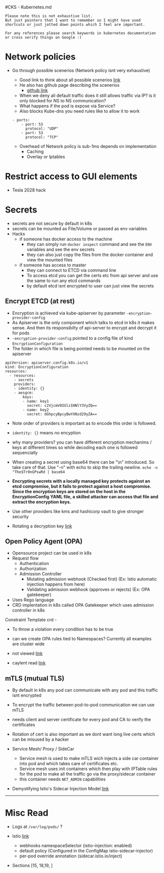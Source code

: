 #CKS - Kubernetes.md
~~~ 
Please note this is not exhaustive list.
But just pointers that I want to remember so I might have used shortcuts or just jotted down points which I feel are important.

For any references please search keywords in kubernetes documentation or cross verify things on Google :)
~~~


# Network policies
- Go through possible scenerios (Network policy isnt very exhaustive)
	- Good link to think about all possible scenerios [link](https://www.youtube.com/watch?v=3gGpMmYeEO8)
	- He also has github page describing the scenerios 
		- [github link](https://github.com/ahmetb/kubernetes-network-policy-recipes) 	
	- When we deny all default traffic does it still allows traffic via IP? is it only blocked for NS to NS communication?
	- What happens if the pod is expose via Service?
	- Also blocks Kube-dns you need rules like to allow it to work 
	
	~~~
	- ports:
		- port: 53
		  protocol: "UDP"
		- port: 53
		  protocol: "TCP"	  	
	~~~
	
	- Overhead of Network policy is sub-1ms depends on implementation
		- Caching
		- Overlay or Iptables

		
# Restrict access to GUI elements
- Tesla 2028 hack


# Secrets
- secrets are not secure by default in k8s
- secrets can be mounted as File/Volume or passed as env variables
- Hacks
	- if someone has docker access to the machine
		-  they can simply run `docker inspect` command and see the `ENV` variables and see the env secrets
		-  they can also just copy the files from the docker container and view the mounted files
	- if someone has access to master
		- they can connect to ETCD via command line
		- To access etcd you can get the certs etc from api server and use the same to run any etcd commands
		- by default etcd isnt encrypted to user can just view the secrets

## Encrypt ETCD (at rest)

- Encryption is achieved via kube-apiserver by parameter `-encryption-provider-config`
- As Apiserver is the only component which talks to etcd in k8s it makes sense. And then its responsibilty of api-server to encrypt and decrypt it for pods
- `-encryption-provider-config` pointed to a config file of kind `EncryptionConfiguration `
- The folder in which file is being pointed needs to be mounted on the apiserver 

~~~
apiVersion: apiserver.config.k8s.io/v1
kind: EncryptionConfiguration
resources:
  - resources:
    - secrets
    providers:
    - identity: {}
    - aesgcm:
        keys:
        - name: key1
          secret: c2VjcmV0IGlzIHNlY3VyZQ==
        - name: key2
          secret: dGhpcyBpcyBwYXNzd29yZA==
~~~

- Note order of providers is important as to encode this order is followed.
- `identity: {}` means no encyption
- why many providers? you can have different encryption mechanims / keys at different times so while decoding each one is followed sequencially
- When creating a secret using base64 there can be "\n" introduced. So take care of that. Use "-n" with echo to skip the trailing newline.
`echo -n "The$Tr0nGPswRd | base64`

- **Encrypting secrets with a locally managed key protects against an etcd compromise, but it fails to protect against a host compromise. Since the encryption keys are stored on the host in the EncryptionConfig YAML file, a skilled attacker can access that file and extract the encryption keys.**
- Use other providers like kms and hashicorp vault to give stronger security
- Rotating a decryption key [link](https://kubernetes.io/docs/tasks/administer-cluster/encrypt-data/#rotating-a-decryption-key)

## Open Policy Agent (OPA)
- Opensource project can be used in k8s
- Request flow
	- Authentication
	- Authorization
	- Admission Controller
		- Mutating admission webhook (Checked first) (Ex: Istio automatic injection happens from here)
		- Validating admission webhook (approves or rejects) (Ex: OPA gatekeeper)
- Uses Rego language 
- CRD implentation in k8s called OPA Gatekeeper which uses admission controller in k8s


Constraint Template
crd - 

- To throw a violation every condition has to be true

- can we create OPA rules tied to Namespaces? Currently all examples are cluster wide

- not viewed [link](https://www.youtube.com/watch?v=urvSPmlU69k)
- caylent read [link](https://caylent.com/leveraging-kubernetes-open-policy-agent)

## mTLS (mutual TLS)
- By default in k8s any pod can communicate with any pod and this traffic isnt encrypted
- To encrypt the traffic between pod-to-pod communication we can use mTLS
- needs client and server certificate for every pod and CA to verify the certificates
- Rotation of cert is also important as we dont want long live certs which can be misused by a hacker
- Service Mesh/ Proxy / SideCar 
	- Service mesh is used to make mTLS wich injects a side car container into pod and which takes care of certificates etc.
	- Service mesh uses init containers which then play with IPTable rules for the pod to make all the traffic go via the proxy/sidecar container
	- this container needs `NET_ADMIN` capabilities

- Demystifying Istio's Sidecar Injection Model [link](https://istio.io/latest/blog/2019/data-plane-setup/)


-----------------

# Misc Read
- Logs at `/var/log/pods/` ?
- Istio [link](https://istio.io/latest/blog/2019/data-plane-setup/)
	- webhooks namespaceSelector (istio-injection: enabled)
	- default policy (Configured in the ConfigMap istio-sidecar-injector)
	- per-pod override annotation (sidecar.istio.io/inject)

- Sections [15, 18,19, ]